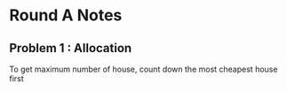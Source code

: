 # Round A Notes

## Problem 1 : Allocation

To get maximum number of house, count down the most cheapest house first